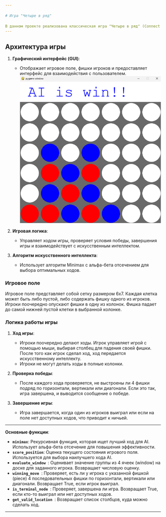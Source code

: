 ```yaml
---

# Игра "Четыре в ряд"

В данном проекте реализована классическая игра "Четыре в ряд" (Connect Four), где один из игроков — человек, а другой — искусственный интеллект (AI). Игра происходит на прямоугольном поле размером 6x7 клеток, и цель игры — выстроить 4 фишки подряд по горизонтали, вертикали или диагонали. Искусственный интеллект использует алгоритм Minimax с альфа-бета отсечением для принятия решений и выбора наилучшего хода.
---
```


## Архитектура игры

1. **Графический интерфейс (GUI)**: 
   - Отображает игровое поле, фишки игроков и предоставляет интерфейс для взаимодействия с пользователем.
![GUI](docs/GUI.png)
   
2. **Игровая логика**: 
   - Управляет ходом игры, проверяет условия победы, завершения игры и взаимодействует с искусственным интеллектом.
   
3. **Алгоритм искусственного интеллекта**: 
   - Использует алгоритм Minimax с альфа-бета отсечением для выбора оптимальных ходов.

### Игровое поле

Игровое поле представляет собой сетку размером 6x7. Каждая клетка может быть либо пустой, либо содержать фишку одного из игроков. Игроки поочередно опускают фишки в одну из колонок. Фишка падает до самой нижней пустой клетки в выбранной колонке.

### Логика работы игры

1. **Ход игры**:
   - Игроки поочередно делают ходы. Игрок управляет игрой с помощью мыши, выбирая столбец для падения своей фишки. После того как игрок сделал ход, ход передается искусственному интеллекту.
   - Игроки не могут делать ходы в полные колонки.

2. **Проверка победы**:
   - После каждого хода проверяется, не выстроены ли 4 фишки подряд по горизонтали, вертикали или диагонали. Если это так, игра завершена, и выводится сообщение о победе.

3. **Завершение игры**:
   - Игра завершается, когда один из игроков выиграл или если на поле нет доступных ходов, что приводит к ничьей.

---

**Основные функции**:
- **`minimax`**: Рекурсивная функция, которая ищет лучший ход для AI. Использует альфа-бета отсечение для повышения эффективности.
- **`score_position`**: Оценка текущего состояния игрового поля. Используется для выбора наилучшего хода AI.
- **`evaluate_window `**: Оценивает значение группы из 4 ячеек (window) на доске для заданного игрока. Возвращает числовую оценку.
- **`winning_move `**: Проверяет, есть ли у игрока с указанной фишкой (piece) 4 последовательных фишки по горизонтали, вертикали или диагонали. Возвращает True, если игрок выиграл.
- **`is_terminal_node `**: Проверяет, завершена ли игра. Возвращает True, если кто-то выиграл или нет доступных ходов.
- **`get_valid_location `**: Возвращает список столбцов, куда можно сделать ход.
---
